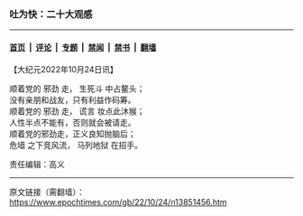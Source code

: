 ### 吐为快：二十大观感

---

#### [首页](../../../..?n13851456) &nbsp;|&nbsp; [评论](../../../../../epoch-comment?n13851456) &nbsp;|&nbsp; [专题](../../../../../epoch-special?n13851456) &nbsp;|&nbsp; [禁闻](../../../../../epoch-news?n13851456) &nbsp;|&nbsp; [禁书](../../../../../books?n13851456) &nbsp;|&nbsp; [翻墙](https://github.com/gfw-breaker/nogfw/blob/master/README.md?n13851456)


<div class="post_content" id="artbody" itemprop="articleBody">
 <!-- article content begin -->
 <p>
  【大纪元2022年10月24日讯】
 </p>
 <p>
  顺着党的
  <ok href="https://www.epochtimes.com/gb/tag/%E9%82%AA%E5%8A%B2.html">
   邪劲
  </ok>
  走，
  <ok href="https://www.epochtimes.com/gb/tag/%E7%94%9F%E6%AD%BB%E6%96%97.html">
   生死斗
  </ok>
  中占鳌头；
  <br/>
  没有亲朋和战友，只有利益作码筹。
  <br/>
  顺着党的
  <ok href="https://www.epochtimes.com/gb/tag/%E9%82%AA%E5%8A%B2.html">
   邪劲
  </ok>
  走，
  <ok href="https://www.epochtimes.com/gb/tag/%E8%B0%8E%E8%A8%80.html">
   谎言
  </ok>
  妆点此沐猴；
  <br/>
  人性半点不能有，否则就会被请走。
  <br/>
  顺着党的邪劲走，正义良知抛脑后；
  <br/>
  <ok href="https://www.epochtimes.com/gb/tag/%E5%8D%B1%E5%A2%99.html">
   危墙
  </ok>
  之下竞风流，
  <ok href="https://www.epochtimes.com/gb/tag/%E9%A9%AC%E5%88%97%E5%9C%B0%E7%8B%B1.html">
   马列地狱
  </ok>
  在招手。
 </p>
 <p>
  责任编辑：高义
 </p>
 <!-- article content end -->
 <div id="below_article_ad">
 </div>
</div>


---

原文链接（需翻墙）：https://www.epochtimes.com/gb/22/10/24/n13851456.htm